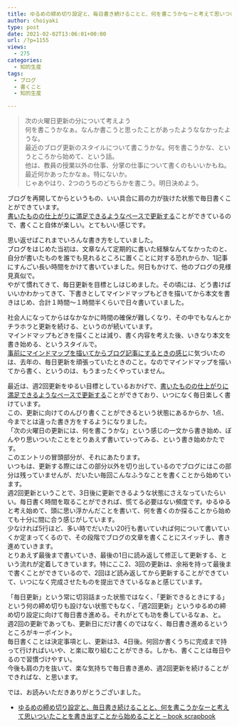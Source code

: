 ```yaml
---
title: ゆるめの締め切り設定と、毎日書き続けることと、何を書こうかなーと考えて思いついたことを書き出すことから始めることと</p>'
author: choiyaki
type: post
date: 2021-02-02T13:06:01+00:00
url: /?p=1155
views:
  - 275
categories:
  - 知的生産
tags:
  - ブログ
  - 書くこと
  - 知的生産

---
```

> 次の火曜日更新の分について考えよう  
> 何を書こうかなぁ。なんか書こうと思ったことがあったようななかったような。  
> 最近のブログ更新のスタイルについて書こうかな。何を書こうかな、というところから始めて、という話。  
> 他は、教員の授業以外の仕事、分掌の仕事について書くのもいいかもね。  
> 最近何かあったかなぁ。特にないか。  
> じゃあやはり、2つのうちのどちらかを書こう。明日決めよう。 

ブログを再開してからというもの、いい具合に肩の力が抜けた状態で毎日書くことができています。  
[書いたものの仕上がりに満足できるようなペースで更新する][1]ことができているので、書くこと自体が楽しい。とてもいい感じです。

思い返せばこれまでいろんな書き方をしていました。  
ブログをはじめた当初は、文章なんて定期的に書いた経験なんてなかったのと、自分が書いたものを誰でも見れるところに置くことに対する恐れからか、1記事にすんごい長い時間をかけて書いていました。何日もかけて、他のブログの見様見真似で。  
やがて慣れてきて、毎日更新を目標としはじめました。その頃には、どう書けばいいかわかってきて、下書きとしてマインドマップもどきを描いてから本文を書きはじめ、合計１時間〜１時間半くらいで日々書いていました。

社会人になってからはなかなかに時間の確保が難しくなり、その中でもなんとかチラホラと更新を続ける、というのが続いています。  
マインドマップもどきを描くことは減り、書く内容を考えた後、いきなり本文を書き始める、というスタイルで。  
[事前にマインドマップを描いてからブログ記事にするときの感じ][2]に気づいたのは、去年の、毎日更新を頑張っていたときのこと。なのでマインドマップを描いてから書く、というのは、もうまったくやっていません。

最近は、週2回更新をゆるい目標としているおかげで、[書いたものの仕上がりに満足できるようなペースで更新する][1]ことができており、いつになく毎日楽しく書けています。  
この、更新に向けてのんびり書くことができるという状態にあるからか、1点、今までとは違った書き方をするようになりました。  
「次の火曜日の更新には、何を書こうかな」という感じの一文から書き始め、ぼんやり思いついたことをとりあえず書いていってみる、という書き始めかたです。  
このエントリの冒頭部分が、それにあたります。  
いつもは、更新する際にはこの部分以外を切り出しているのでブログにはこの部分は残っていませんが、だいたい毎回こんなふうなことを書くことから始めています。  
週2回更新ということで、3日後に更新できるような状態にさえなっていたらいい。毎日書く時間を取ることができれば、慌てる必要はない頻度です。ゆるゆると考え始めて、頭に思い浮かんだことを書いて、何を書くのか探ることから始めても十分に間に合う感じがしています。  
少なければ5行ほど、多い時でだいたい20行も書いていれば何について書いていくか定まってくるので、その段階でブログの文章を書くことにスイッチし、書き進めていきます。  
とりあえず最後まで書いていき、最後の1日に読み返して修正して更新する、という流れが定着してきています。特にここ2、3回の更新は、余裕を持って最後まで書くことができているので、2回ほど読み返してから更新することができていて、いつになく完成させたものを提出できているなぁと感じています。

「毎日更新」という常に切羽詰まった状態ではなく、「更新できるときにする」という何の締め切りも設けない状態でもなく、「週2回更新」というゆるめの締め切り設定に向けて毎日書き進める。それがとても功を奏しているなぁ、と。  
週2回の更新であっても、更新日にだけ書くのではなく、毎日書き進めるというところがキーポイント。  
毎日書くことは決定事項とし、更新は3、4日後。何回か書くうちに完成まで持って行ければいいや、と楽に取り組むことができる。しかも、書くことは毎日やるので習慣づけやすい。  
今後も肩の力を抜いて、楽な気持ちで毎日書き進め、週2回更新を続けることができればな、と思います。

では、お読みいただきありがとうございました。

  * [ゆるめの締め切り設定と、毎日書き続けることと、何を書こうかなーと考えて思いついたことを書き出すことから始めることと &#8211; book scrapbook][3]

 [1]: https://scrapbox.io/choiyaki-hondana/%E6%9B%B8%E3%81%84%E3%81%9F%E3%82%82%E3%81%AE%E3%81%AE%E4%BB%95%E4%B8%8A%E3%81%8C%E3%82%8A%E3%81%AB%E6%BA%80%E8%B6%B3%E3%81%A7%E3%81%8D%E3%82%8B%E3%82%88%E3%81%86%E3%81%AA%E3%83%9A%E3%83%BC%E3%82%B9%E3%81%A7%E6%9B%B4%E6%96%B0%E3%81%99%E3%82%8B
 [2]: https://scrapbox.io/choiyaki-hondana/%E4%BA%8B%E5%89%8D%E3%81%AB%E3%83%9E%E3%82%A4%E3%83%B3%E3%83%89%E3%83%9E%E3%83%83%E3%83%97%E3%82%92%E6%8F%8F%E3%81%84%E3%81%A6%E3%81%8B%E3%82%89%E3%83%96%E3%83%AD%E3%82%B0%E8%A8%98%E4%BA%8B%E3%81%AB%E3%81%99%E3%82%8B%E3%81%A8%E3%81%8D%E3%81%AE%E6%84%9F%E3%81%98
 [3]: https://scrapbox.io/choiyaki-hondana/%E3%82%86%E3%82%8B%E3%82%81%E3%81%AE%E7%B7%A0%E3%82%81%E5%88%87%E3%82%8A%E8%A8%AD%E5%AE%9A%E3%81%A8%E3%80%81%E6%AF%8E%E6%97%A5%E6%9B%B8%E3%81%8D%E7%B6%9A%E3%81%91%E3%82%8B%E3%81%93%E3%81%A8%E3%81%A8%E3%80%81%E4%BD%95%E3%82%92%E6%9B%B8%E3%81%93%E3%81%86%E3%81%8B%E3%81%AA%E3%83%BC%E3%81%A8%E8%80%83%E3%81%88%E3%81%A6%E6%80%9D%E3%81%84%E3%81%A4%E3%81%84%E3%81%9F%E3%81%93%E3%81%A8%E3%82%92%E6%9B%B8%E3%81%8D%E5%87%BA%E3%81%99%E3%81%93%E3%81%A8%E3%81%8B%E3%82%89%E5%A7%8B%E3%82%81%E3%82%8B%E3%81%93%E3%81%A8%E3%81%A8